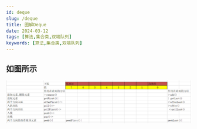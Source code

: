 ```yaml
---
id: deque
slug: /deque
title: 图解Deque
date: 2024-03-12
tags: [算法,集合类,双端队列]
keywords: [算法,集合类,双端队列]
---
```


## 如图所示

![image-20240312220851060](%E5%9B%BE%E8%A7%A3Deque.assets/image-20240312220851060.png)
